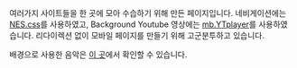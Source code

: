 여러가지 사이트들을 한 곳에 모아 수습하기 위해 만든 페이지입니다.
네비게이션에는 [NES.css](https://nostalgic-css.github.io/NES.css/)를 사용하였고, Background Youtube 영상에는 [mb.YTplayer](https://pupunzi.com/mb.components/mb.YTPlayer/demo/demo.html)를 사용하였습니다. 리다이렉션 없이 모바일 페이지를 만들기 위해 고군분투하고 있습니다.

배경으로 사용한 음악은 [이 곳](https://github.com/mattjogo/mattjogo.github.io/commits/master)에서 확인할 수 있습니다.
